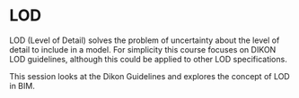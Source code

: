 # LOD

LOD (Level of Detail) solves the problem of uncertainty about the level of detail to include in a model. For simplicity this course focuses on DIKON LOD guidelines, although this could be applied to other LOD specifications.

This session looks at the Dikon Guidelines and explores the concept of LOD in BIM.

